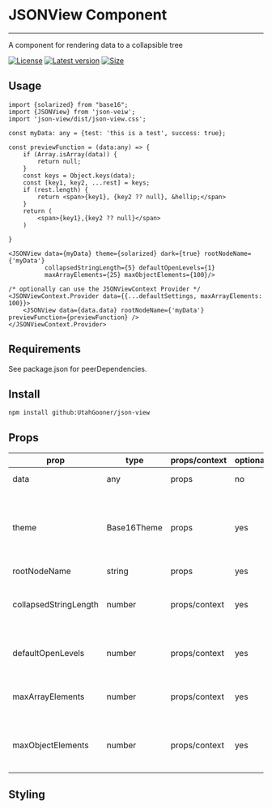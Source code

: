 # JSONView Component

---

A component for rendering data to a collapsible tree

[![License](https://img.shields.io/github/license/UtahGooner/json-view)](https://github.com/UtahGooner/json-view)
[![Latest version](https://img.shields.io/github/package-json/v/UtahGooner/json-view)](https://github.com/UtahGooner/json-view)
[![Size](https://img.shields.io/github/repo-size/UtahGooner/json-view)](https://github.com/UtahGooner/json-view)


## Usage

```tsx
import {solarized} from "base16";
import {JSONView} from 'json-veiw';
import 'json-view/dist/json-view.css';

const myData: any = {test: 'this is a test', success: true};

const previewFunction = (data:any) => {
    if (Array.isArray(data)) {
        return null;
    }
    const keys = Object.keys(data);
    const [key1, key2, ...rest] = keys;
    if (rest.length) {
        return <span>{key1}, {key2 ?? null}, &hellip;</span>
    }
    return (
        <span>{key1},{key2 ?? null}</span>
    )

}

<JSONView data={myData} theme={solarized} dark={true} rootNodeName={'myData'}
          collapsedStringLength={5} defaultOpenLevels={1}
          maxArrayElements={25} maxObjectElements={100}/>

/* optionally can use the JSONViewContext Provider */
<JSONViewContext.Provider data={{...defaultSettings, maxArrayElements: 100}}>
    <JSONView data={data.data} rootNodeName={'myData'} previewFunction={previewFunction} />
</JSONViewContext.Provider>

```
## Requirements
See package.json for peerDependencies.

## Install

`npm install github:UtahGooner/json-view`

## Props

| prop                  | type        | props/context | optional | default | description                                                                       |
|-----------------------|-------------|---------------|----------|---------|-----------------------------------------------------------------------------------|
| data                  | any         | props         | no       | n/a     | Any data to be viewed                                                             |
| theme                 | Base16Theme | props         | yes      | google  | Color theme, defaults to Monokai (dark) or Google (light)              |
| rootNodeName          | string      | props         | yes      | "root"  |                                                                         |
| collapsedStringLength | number      | props/context | yes      | 5       | Number of characters to show on collapsed string |
| defaultOpenLevels     | number      | props/context | yes      | 1       | depth of open nodes @TODO                        |
| maxArrayElements      | number      | props/context | yes      | 25      | Number of array values to show                   |
| maxObjectElements     | number      | props/context | yes      | 100     | Number of object members to show @TODO           |


## Styling

